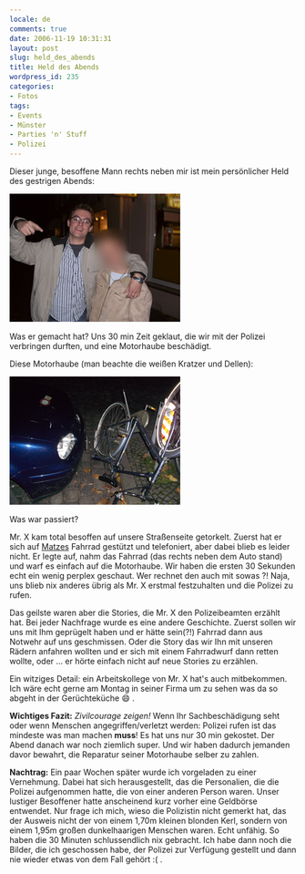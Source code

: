 ```yaml
---
locale: de
comments: true
date: 2006-11-19 10:31:31
layout: post
slug: held_des_abends
title: Held des Abends
wordpress_id: 235
categories:
- Fotos
tags:
- Events
- Münster
- Parties 'n' Stuff
- Polizei
---
```


Dieser junge, besoffene Mann rechts neben mir ist mein persönlicher Held des
gestrigen Abends:

![](/images/2006-11-19-held_des_abends/held_des_abends_1.jpg)

Was er gemacht hat? Uns 30 min Zeit geklaut, die wir mit der Polizei verbringen
durften, und eine Motorhaube beschädigt.



Diese Motorhaube (man beachte die weißen Kratzer und Dellen):

![](/images/2006-11-19-held_des_abends/held_der_arbeit_2.jpg)

Was war passiert? 

Mr. X kam total besoffen auf unsere Straßenseite getorkelt. Zuerst hat er sich
auf [Matzes](http://www.mazupvideos.de/) Fahrrad gestützt und telefoniert, aber
dabei blieb es leider nicht. Er legte auf, nahm das Fahrrad (das rechts neben
dem Auto stand) und warf es einfach auf die Motorhaube. Wir haben die ersten 30
Sekunden echt ein wenig perplex geschaut. Wer rechnet den auch mit sowas ?!
Naja, uns blieb nix anderes übrig als Mr. X erstmal festzuhalten und die
Polizei zu rufen.

Das geilste waren aber die Stories, die Mr. X den Polizeibeamten erzählt hat.
Bei jeder Nachfrage wurde es eine andere Geschichte. Zuerst sollen wir uns mit
Ihm geprügelt haben und er hätte sein(?!) Fahrrad dann aus Notwehr auf uns
geschmissen. Oder die Story das wir Ihn mit unseren Rädern anfahren wollten und
er sich mit einem Fahrradwurf dann retten wollte, oder ... er hörte einfach
nicht auf neue Stories zu erzählen. 

Ein witziges Detail: ein Arbeitskollege von Mr. X hat's auch mitbekommen. Ich
wäre echt gerne am Montag in seiner Firma um zu sehen was da so abgeht in der
Gerüchteküche :smile: .

**Wichtiges Fazit:** _Zivilcourage zeigen!_ Wenn Ihr Sachbeschädigung seht oder
wenn Menschen angegriffen/verletzt werden: Polizei rufen ist das mindeste was
man machen **muss**! Es hat uns nur 30 min gekostet. Der Abend danach war noch
ziemlich super. Und wir haben dadurch jemanden davor bewahrt, die Reparatur
seiner Motorhaube selber zu zahlen.

**Nachtrag:** Ein paar Wochen später wurde ich vorgeladen zu einer Vernehmung.
Dabei hat sich herausgestellt, das die Personalien, die die Polizei aufgenommen
hatte, die von einer anderen Person waren. Unser lustiger Besoffener hatte
anscheinend kurz vorher eine Geldbörse entwendet. Nur frage ich mich, wieso die
Polizistin nicht gemerkt hat, das der Ausweis nicht der von einem 1,70m kleinen
blonden Kerl, sondern von einem 1,95m großen dunkelhaarigen Menschen waren.
Echt unfähig. So haben die 30 Minuten schlussendlich nix gebracht. Ich habe
dann noch die Bilder, die ich geschossen habe, der Polizei zur Verfügung
gestellt und dann nie wieder etwas von dem Fall gehört :( .
